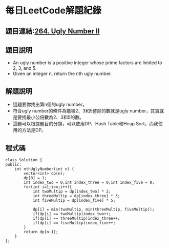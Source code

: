 # 每日LeetCode解題紀錄
## 題目連結:[264. Ugly Number II](https://leetcode.com/problems/ugly-number-ii/description/?envType=daily-question&envId=2024-08-18)
## 題目說明
- An ugly number is a positive integer whose prime factors are limited to 2, 3, and 5.
- Given an integer n, return the nth ugly number.
## 解題說明
- 這題要你找出第n個的ugly number。
- 符合ugly number的條件為能被2、3和5整除的數就是ugly number，其實就是要找最小公倍數為2、3和5的數。
- 這題可以根據題目的分類，可以使用DP、Hash Table和Heap Sort，而我使用的方法是DP。
## 程式碼
```
class Solution {
public:
    int nthUglyNumber(int n) {
        vector<int> dp(n);
        dp[0] = 1;
        int index_two = 0;int index_three = 0;int index_five = 0;
        for(int i=1;i<n;i++){
            int twoMultip = dp[index_two] * 2;
            int threeMultip = dp[index_three] * 3;
            int fiveMultip = dp[index_five] * 5;

            dp[i] = min(twoMultip, min(threeMultip, fiveMultip));
            if(dp[i] == twoMultip)index_two++;
            if(dp[i] == threeMultip)index_three++;
            if(dp[i] == fiveMultip)index_five++;
        }
        return dp[n-1];
    }
};
```
